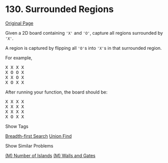 # 130. Surrounded Regions

[Original Page](https://leetcode.com/problems/surrounded-regions/)

Given a 2D board containing `'X'` and `'O'`, capture all regions surrounded by `'X'`.

A region is captured by flipping all `'O'`s into `'X'`s in that surrounded region.

For example,  

<pre>X X X X
X O O X
X X O X
X O X X
</pre>

After running your function, the board should be:

<pre>X X X X
X X X X
X X X X
X O X X
</pre>

<div>

<div id="tags" class="btn btn-xs btn-warning">Show Tags</div>

<span class="hidebutton">[Breadth-first Search](/tag/breadth-first-search/) [Union Find](/tag/union-find/)</span></div>

<div>

<div id="similar" class="btn btn-xs btn-warning">Show Similar Problems</div>

<span class="hidebutton">[(M) Number of Islands](/problems/number-of-islands/) [(M) Walls and Gates](/problems/walls-and-gates/)</span></div>